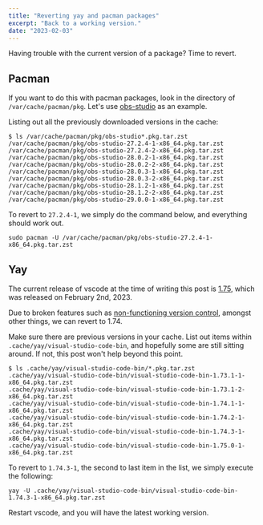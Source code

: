 ```yaml
---
title: "Reverting yay and pacman packages"
excerpt: "Back to a working version."
date: "2023-02-03"
---
```


Having trouble with the current version of a package? Time to revert.

## Pacman

If you want to do this with pacman packages, look in the directory of `/var/cache/pacman/pkg`. Let's use [obs-studio](https://github.com/obsproject/obs-studio) as an example.

Listing out all the previously downloaded versions in the cache:

```
$ ls /var/cache/pacman/pkg/obs-studio*.pkg.tar.zst
/var/cache/pacman/pkg/obs-studio-27.2.4-1-x86_64.pkg.tar.zst
/var/cache/pacman/pkg/obs-studio-27.2.4-2-x86_64.pkg.tar.zst
/var/cache/pacman/pkg/obs-studio-28.0.2-1-x86_64.pkg.tar.zst
/var/cache/pacman/pkg/obs-studio-28.0.2-2-x86_64.pkg.tar.zst
/var/cache/pacman/pkg/obs-studio-28.0.3-1-x86_64.pkg.tar.zst
/var/cache/pacman/pkg/obs-studio-28.0.3-2-x86_64.pkg.tar.zst
/var/cache/pacman/pkg/obs-studio-28.1.2-1-x86_64.pkg.tar.zst
/var/cache/pacman/pkg/obs-studio-28.1.2-2-x86_64.pkg.tar.zst
/var/cache/pacman/pkg/obs-studio-29.0.0-1-x86_64.pkg.tar.zst
```

To revert to `27.2.4-1`, we simply do the command below, and everything should work out.

```
sudo pacman -U /var/cache/pacman/pkg/obs-studio-27.2.4-1-x86_64.pkg.tar.zst
```

## Yay

The current release of vscode at the time of writing this post is [1.75](https://github.com/microsoft/vscode/releases/tag/1.75.0), which was released on February 2nd, 2023.

Due to broken features such as [non-functioning version control](https://github.com/microsoft/vscode/issues/173315), amongst other things, we can revert to 1.74.

Make sure there are previous versions in your cache. List out items within `.cache/yay/visual-studio-code-bin`, and hopefully some are still sitting around. If not, this post won't help beyond this point.

```
$ ls .cache/yay/visual-studio-code-bin/*.pkg.tar.zst
.cache/yay/visual-studio-code-bin/visual-studio-code-bin-1.73.1-1-x86_64.pkg.tar.zst
.cache/yay/visual-studio-code-bin/visual-studio-code-bin-1.73.1-2-x86_64.pkg.tar.zst
.cache/yay/visual-studio-code-bin/visual-studio-code-bin-1.74.1-1-x86_64.pkg.tar.zst
.cache/yay/visual-studio-code-bin/visual-studio-code-bin-1.74.2-1-x86_64.pkg.tar.zst
.cache/yay/visual-studio-code-bin/visual-studio-code-bin-1.74.3-1-x86_64.pkg.tar.zst
.cache/yay/visual-studio-code-bin/visual-studio-code-bin-1.75.0-1-x86_64.pkg.tar.zst
```

To revert to `1.74.3-1`, the second to last item in the list, we simply execute the following:

```
yay -U .cache/yay/visual-studio-code-bin/visual-studio-code-bin-1.74.3-1-x86_64.pkg.tar.zst
```

Restart vscode, and you will have the latest working version.
